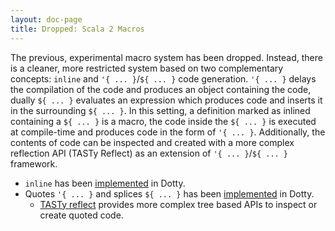 ```yaml
---
layout: doc-page
title: Dropped: Scala 2 Macros
---
```


The previous, experimental macro system has been dropped. Instead, there is a cleaner, more restricted system based on two complementary concepts: `inline` and `'{ ... }`/`${ ... }` code generation. 
`'{ ... }` delays the compilation of the code and produces an object containing the code, dually `${ ... }` evaluates an expression which produces code and inserts it in the surrounding `${ ... }`.
In this setting, a definition marked as inlined containing a `${ ... }` is a macro, the code inside the `${ ... }` is executed at compile-time and produces code in the form of `'{ ... }`.
Additionally, the contents of code can be inspected and created with a more complex reflection API (TASTy Reflect) as an extension of `'{ ... }`/`${ ... }` framework.

* `inline` has been [implemented](../other-new-features/inline.md) in Dotty.
* Quotes `'{ ... }` and splices `${ ... }` has been [implemented](../other-new-features/principled-meta-programming.md) in Dotty.
  * [TASTy reflect](../other-new-features/tasty-reflect.md) provides more complex tree based APIs to inspect or create quoted code.
